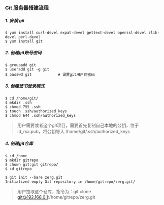 ### Git 服务器搭建流程

##### 1. 安装 git

```shell
$ yum install curl-devel expat-devel gettext-devel openssl-devel zlib-devel perl-devel
$ yum install git
```

##### 2. 创建git账号密码

```shell
$ groupadd git
$ useradd git -g git
$ passwd git            # 设置git用户的密码
```

##### 3. 创建证书登录模式

```shell
$ cd /home/git/
$ mkdir .ssh
$ chmod 755 .ssh
$ touch .ssh/authorized_keys
$ chmod 644 .ssh/authorized_keys
```

> 用户需要或者这个git项目，需要首先复制自己本地的公钥，位于id_rsa.pub，将公钥导入 /home/git/.ssh/authorized_keys

##### 4. 创建git仓库

```shell
$ cd /home
$ mkdir gitrepo
$ chown git:git gitrepo/
$ cd gitrepo

$ git init --bare zerg.git
Initialized empty Git repository in /home/gitrepo/zerg.git/
```

> 用户拉取这个仓库，指令为：git clone git@192.168.0.1:/home/gitrepo/zerg.git